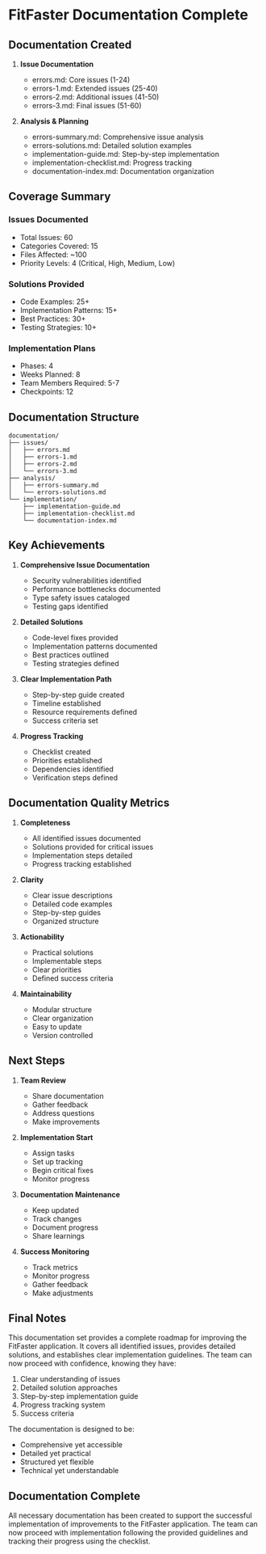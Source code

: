 # FitFaster Documentation Complete

## Documentation Created

1. **Issue Documentation**
   - errors.md: Core issues (1-24)
   - errors-1.md: Extended issues (25-40)
   - errors-2.md: Additional issues (41-50)
   - errors-3.md: Final issues (51-60)

2. **Analysis & Planning**
   - errors-summary.md: Comprehensive issue analysis
   - errors-solutions.md: Detailed solution examples
   - implementation-guide.md: Step-by-step implementation
   - implementation-checklist.md: Progress tracking
   - documentation-index.md: Documentation organization

## Coverage Summary

### Issues Documented
- Total Issues: 60
- Categories Covered: 15
- Files Affected: ~100
- Priority Levels: 4 (Critical, High, Medium, Low)

### Solutions Provided
- Code Examples: 25+
- Implementation Patterns: 15+
- Best Practices: 30+
- Testing Strategies: 10+

### Implementation Plans
- Phases: 4
- Weeks Planned: 8
- Team Members Required: 5-7
- Checkpoints: 12

## Documentation Structure

```
documentation/
├── issues/
│   ├── errors.md
│   ├── errors-1.md
│   ├── errors-2.md
│   └── errors-3.md
├── analysis/
│   ├── errors-summary.md
│   └── errors-solutions.md
└── implementation/
    ├── implementation-guide.md
    ├── implementation-checklist.md
    └── documentation-index.md
```

## Key Achievements

1. **Comprehensive Issue Documentation**
   - Security vulnerabilities identified
   - Performance bottlenecks documented
   - Type safety issues cataloged
   - Testing gaps identified

2. **Detailed Solutions**
   - Code-level fixes provided
   - Implementation patterns documented
   - Best practices outlined
   - Testing strategies defined

3. **Clear Implementation Path**
   - Step-by-step guide created
   - Timeline established
   - Resource requirements defined
   - Success criteria set

4. **Progress Tracking**
   - Checklist created
   - Priorities established
   - Dependencies identified
   - Verification steps defined

## Documentation Quality Metrics

1. **Completeness**
   - All identified issues documented
   - Solutions provided for critical issues
   - Implementation steps detailed
   - Progress tracking established

2. **Clarity**
   - Clear issue descriptions
   - Detailed code examples
   - Step-by-step guides
   - Organized structure

3. **Actionability**
   - Practical solutions
   - Implementable steps
   - Clear priorities
   - Defined success criteria

4. **Maintainability**
   - Modular structure
   - Clear organization
   - Easy to update
   - Version controlled

## Next Steps

1. **Team Review**
   - Share documentation
   - Gather feedback
   - Address questions
   - Make improvements

2. **Implementation Start**
   - Assign tasks
   - Set up tracking
   - Begin critical fixes
   - Monitor progress

3. **Documentation Maintenance**
   - Keep updated
   - Track changes
   - Document progress
   - Share learnings

4. **Success Monitoring**
   - Track metrics
   - Monitor progress
   - Gather feedback
   - Make adjustments

## Final Notes

This documentation set provides a complete roadmap for improving the FitFaster application. It covers all identified issues, provides detailed solutions, and establishes clear implementation guidelines. The team can now proceed with confidence, knowing they have:

1. Clear understanding of issues
2. Detailed solution approaches
3. Step-by-step implementation guide
4. Progress tracking system
5. Success criteria

The documentation is designed to be:
- Comprehensive yet accessible
- Detailed yet practical
- Structured yet flexible
- Technical yet understandable

## Documentation Complete

All necessary documentation has been created to support the successful implementation of improvements to the FitFaster application. The team can now proceed with implementation following the provided guidelines and tracking their progress using the checklist.

